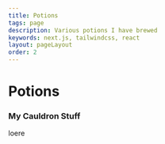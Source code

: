 ```yaml
---
title: Potions
tags: page
description: Various potions I have brewed
keywords: next.js, tailwindcss, react
layout: pageLayout
order: 2
---
```


# Potions

### My Cauldron Stuff

loere
